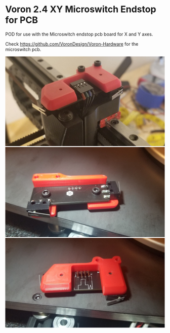 # Voron 2.4 XY Microswitch Endstop for PCB
POD for use with the Microswitch endstop pcb board for X and Y axes.

Check https://github.com/VoronDesign/Voron-Hardware for the microswitch pcb.

![Installed](Images/picture2.jpg?raw=true "Installed")
![Mounted 1](Images/picture1.jpg?raw=true "Mounted 2")
![Mounted 2](Images/picture3.jpg?raw=true "Mounted 3")
